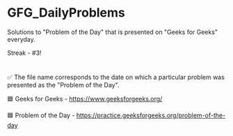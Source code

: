 # GFG_DailyProblems
Solutions to "Problem of the Day" that is presented on "Geeks for Geeks" everyday.

Streak - #3!
#
✅ The file name corresponds to the date on which a particular problem was presented as the "Problem of the Day".

🟦 Geeks for Geeks - https://www.geeksforgeeks.org/

🟦 Problem of the Day - https://practice.geeksforgeeks.org/problem-of-the-day
#